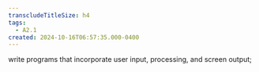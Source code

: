 ```yaml
---
transcludeTitleSize: h4
tags:
  - A2.1
created: 2024-10-16T06:57:35.000-0400
---
```

write programs that incorporate user input, processing, and screen output;